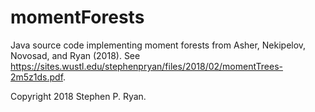 # momentForests
Java source code implementing moment forests from Asher, Nekipelov, Novosad, and Ryan (2018). See https://sites.wustl.edu/stephenpryan/files/2018/02/momentTrees-2m5z1ds.pdf.

Copyright 2018 Stephen P. Ryan.
